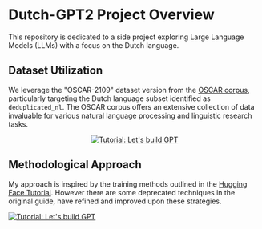 # Dutch-GPT2 Project Overview

This repository is dedicated to a side project exploring Large Language Models (LLMs) with a focus on the Dutch language.

## Dataset Utilization

We leverage the "OSCAR-2109" dataset version from the [OSCAR corpus](https://oscar-corpus.com/), particularly targeting the Dutch language subset identified as `deduplicated_nl`. The OSCAR corpus offers an extensive collection of data invaluable for various natural language processing and linguistic research tasks.

<div align="center">

[![Tutorial: Let's build GPT](https://huggingface.co/blog/assets/01_how-to-train/oscar.png)](https://oscar-corpus.com/)

</div>

## Methodological Approach

My approach is inspired by the training methods outlined in the [Hugging Face Tutorial](https://colab.research.google.com/github/huggingface/blog/blob/main/notebooks/01_how_to_train.ipynb#scrollTo=LTXXutqeDzPi). However there are some deprecated techniques in the original guide,  have refined and improved upon these strategies. 

[![Tutorial: Let's build GPT](https://huggingface.co/blog/assets/01_how-to-train/EsperBERTo-thumbnail-v2.png)](https://huggingface.co/blog/how-to-train)